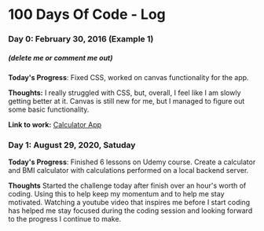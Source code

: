 # 100 Days Of Code - Log

### Day 0: February 30, 2016 (Example 1)
##### (delete me or comment me out)

**Today's Progress**: Fixed CSS, worked on canvas functionality for the app.

**Thoughts:** I really struggled with CSS, but, overall, I feel like I am slowly getting better at it. Canvas is still new for me, but I managed to figure out some basic functionality.

**Link to work:** [Calculator App](http://www.example.com)



### Day 1: August 29, 2020, Satuday

**Today's Progress**: Finished 6 lessons on Udemy course. Create a calculator and BMI calculator with calculations performed on a local backend server.

**Thoughts** Started the challenge today after finish over an hour's worth of coding. Using this to help keep my momentum and to help me stay motivated. Watching a youtube video that inspires me before I start coding has helped me stay focused during the coding session and looking forward to the progress I continue to make.
